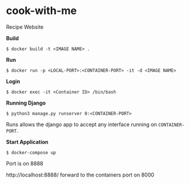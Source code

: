 # cook-with-me
Recipe Website

**Build**
``` shell
$ docker build -t <IMAGE NAME> .
```

**Run**
``` shell
$ docker run -p <LOCAL-PORT>:<CONTAINER-PORT> -it -d <IMAGE NAME>
```

**Login**
``` shell
$ docker exec -it <Container ID> /bin/bash
```

**Running Django**
```shell
$ python3 manage.py runserver 0:<CONTAINER-PORT>
```
Runs allows the django app to accept any interface running on `CONTAINER-PORT`.


**Start Application**
``` shell
$ docker-compose up
```
Port is on 8888

http://localhost:8888/ forward to the containers port on 8000

